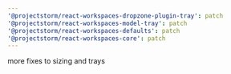 ```yaml
---
'@projectstorm/react-workspaces-dropzone-plugin-tray': patch
'@projectstorm/react-workspaces-model-tray': patch
'@projectstorm/react-workspaces-defaults': patch
'@projectstorm/react-workspaces-core': patch
---
```


more fixes to sizing and trays
